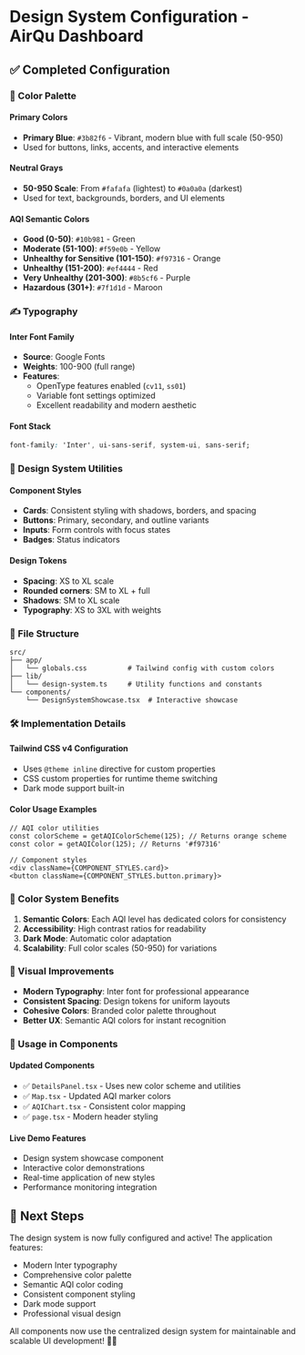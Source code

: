 # Design System Configuration - AirQu Dashboard

## ✅ **Completed Configuration**

### **🎨 Color Palette**

#### **Primary Colors**
- **Primary Blue**: `#3b82f6` - Vibrant, modern blue with full scale (50-950)
- Used for buttons, links, accents, and interactive elements

#### **Neutral Grays**
- **50-950 Scale**: From `#fafafa` (lightest) to `#0a0a0a` (darkest)
- Used for text, backgrounds, borders, and UI elements

#### **AQI Semantic Colors**
- **Good (0-50)**: `#10b981` - Green
- **Moderate (51-100)**: `#f59e0b` - Yellow
- **Unhealthy for Sensitive (101-150)**: `#f97316` - Orange  
- **Unhealthy (151-200)**: `#ef4444` - Red
- **Very Unhealthy (201-300)**: `#8b5cf6` - Purple
- **Hazardous (301+)**: `#7f1d1d` - Maroon

### **✍️ Typography**

#### **Inter Font Family**
- **Source**: Google Fonts
- **Weights**: 100-900 (full range)
- **Features**: 
  - OpenType features enabled (`cv11`, `ss01`)
  - Variable font settings optimized
  - Excellent readability and modern aesthetic

#### **Font Stack**
```css
font-family: 'Inter', ui-sans-serif, system-ui, sans-serif;
```

### **🎯 Design System Utilities**

#### **Component Styles**
- **Cards**: Consistent styling with shadows, borders, and spacing
- **Buttons**: Primary, secondary, and outline variants
- **Inputs**: Form controls with focus states
- **Badges**: Status indicators

#### **Design Tokens**
- **Spacing**: XS to XL scale
- **Rounded corners**: SM to XL + full
- **Shadows**: SM to XL scale
- **Typography**: XS to 3XL with weights

### **📁 File Structure**

```
src/
├── app/
│   └── globals.css          # Tailwind config with custom colors
├── lib/
│   └── design-system.ts     # Utility functions and constants
└── components/
    └── DesignSystemShowcase.tsx  # Interactive showcase
```

### **🛠️ Implementation Details**

#### **Tailwind CSS v4 Configuration**
- Uses `@theme inline` directive for custom properties
- CSS custom properties for runtime theme switching
- Dark mode support built-in

#### **Color Usage Examples**
```tsx
// AQI color utilities
const colorScheme = getAQIColorScheme(125); // Returns orange scheme
const color = getAQIColor(125); // Returns '#f97316'

// Component styles
<div className={COMPONENT_STYLES.card}>
<button className={COMPONENT_STYLES.button.primary}>
```

### **🎨 Color System Benefits**

1. **Semantic Colors**: Each AQI level has dedicated colors for consistency
2. **Accessibility**: High contrast ratios for readability
3. **Dark Mode**: Automatic color adaptation
4. **Scalability**: Full color scales (50-950) for variations

### **📱 Visual Improvements**

- **Modern Typography**: Inter font for professional appearance
- **Consistent Spacing**: Design tokens for uniform layouts
- **Cohesive Colors**: Branded color palette throughout
- **Better UX**: Semantic AQI colors for instant recognition

### **🚀 Usage in Components**

#### **Updated Components**
- ✅ `DetailsPanel.tsx` - Uses new color scheme and utilities
- ✅ `Map.tsx` - Updated AQI marker colors
- ✅ `AQIChart.tsx` - Consistent color mapping
- ✅ `page.tsx` - Modern header styling

#### **Live Demo Features**
- Design system showcase component
- Interactive color demonstrations
- Real-time application of new styles
- Performance monitoring integration

## 🎯 **Next Steps**

The design system is now fully configured and active! The application features:
- Modern Inter typography
- Comprehensive color palette
- Semantic AQI color coding
- Consistent component styling
- Dark mode support
- Professional visual design

All components now use the centralized design system for maintainable and scalable UI development! 🎨✨